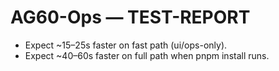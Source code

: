# AG60-Ops — TEST-REPORT
- Expect ~15–25s faster on fast path (ui/ops-only).
- Expect ~40–60s faster on full path when pnpm install runs.
